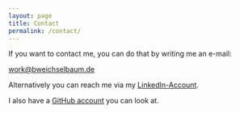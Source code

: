```yaml
---
layout: page
title: Contact
permalink: /contact/
---
```


If you want to contact me, you can do that by writing me an e-mail:

[work@bweichselbaum.de](mailto:work@bweichselbaum.de)

Alternatively you can reach me via my [LinkedIn-Account](https://www.linkedin.com/in/benedict-weichselbaum-468631182).

I also have a [GitHub account](https://github.com/benedictweichselbaum) you can look at.